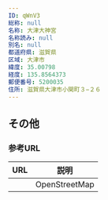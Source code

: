 ```yaml
---
ID: qWnV3
総称: null
名称: 大津大神宮
名称読み: null
別名: null
都道府県: 滋賀県
区域: 大津市
緯度: 35.00798
経度: 135.8564373
郵便番号: 5200035
住所: 滋賀県大津市小関町３−２６
---
```


## その他

### 参考URL

| URL | 説明          |
| --- | ------------- |
|     | OpenStreetMap |
